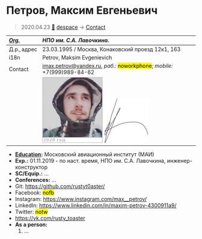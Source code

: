 # Петров, Максим Евгеньевич
> 2020.04.23 [🚀](../index/index.md) [despace](index.md) → [Contact](contact.md)

|*[Org.](contact.md)*|*НПО им. С.А. Лавочкина.*|
|:--|:--|
|Д.р., адрес|23.03.1995 / Москва, Конаковский проезд 12к1, 163|
|i18n|Petrov, Maksim Evgenievich|
|Contact|<imax.petrov@yandex.ru>, *раб.:* <mark>noworkphone</mark>; *mobile:* +7(999)989-84-62|
||[![](f/contact/p/petrov1_photo_thumb.jpg)](f/contact/p/petrov1_photo.jpg) [![](f/contact/p/petrov1_sign_thumb.jpg)](f/contact/p/petrov1_sign.png)|

   - **[Education](образование.md):** Московский авиационный институт (МАИ)
   - **Exp.:** 01.11.2019 - по наст. время, НПО им. С.А. Лавочкина, инженер-конструктор
   - **SC/Equip.:** …
   - **Conferences:** …
   - Git: <https://github.com/rustyt0aster/>
   - Facebook: <mark>nofb</mark>
   - Instagram: <https://www.instagram.com/max__petrov/>
   - LinkedIn: <https://www.linkedin.com/in/maxim-petrov-4300911a9/>
   - Twitter: <mark>notw</mark>
   - <https://vk.com/rusty_toaster>
   - **As a person:**
      1. …
